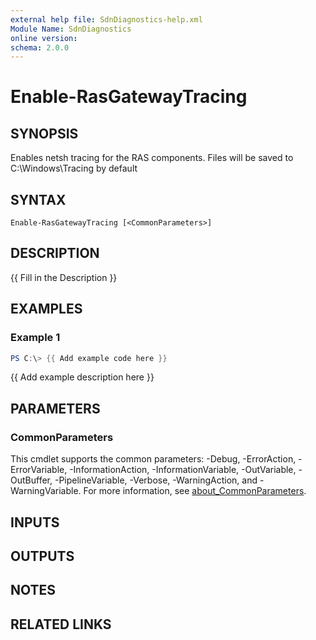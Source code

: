 ```yaml
---
external help file: SdnDiagnostics-help.xml
Module Name: SdnDiagnostics
online version:
schema: 2.0.0
---
```


# Enable-RasGatewayTracing

## SYNOPSIS
Enables netsh tracing for the RAS components.
Files will be saved to C:\Windows\Tracing by default

## SYNTAX

```
Enable-RasGatewayTracing [<CommonParameters>]
```

## DESCRIPTION
{{ Fill in the Description }}

## EXAMPLES

### Example 1
```powershell
PS C:\> {{ Add example code here }}
```

{{ Add example description here }}

## PARAMETERS

### CommonParameters
This cmdlet supports the common parameters: -Debug, -ErrorAction, -ErrorVariable, -InformationAction, -InformationVariable, -OutVariable, -OutBuffer, -PipelineVariable, -Verbose, -WarningAction, and -WarningVariable. For more information, see [about_CommonParameters](http://go.microsoft.com/fwlink/?LinkID=113216).

## INPUTS

## OUTPUTS

## NOTES

## RELATED LINKS
